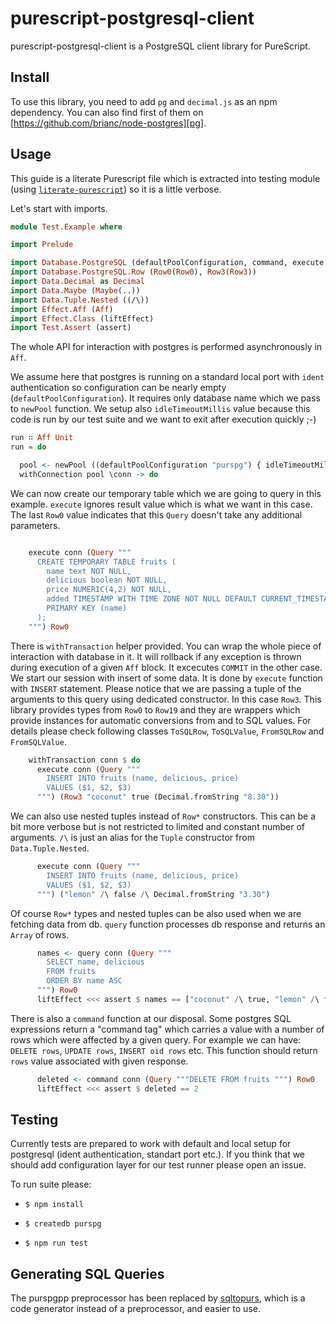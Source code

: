 # purescript-postgresql-client

purescript-postgresql-client is a PostgreSQL client library for PureScript.

## Install

To use this library, you need to add `pg` and `decimal.js` as an npm dependency. You can also
find first of them on [https://github.com/brianc/node-postgres][pg].

## Usage

This guide is a literate Purescript file which is extracted into testing module (using [`literate-purescript`](https://github.com/Thimoteus/literate-purescript)) so it is a little verbose.

Let's start with imports.

```purescript
module Test.Example where

import Prelude

import Database.PostgreSQL (defaultPoolConfiguration, command, execute, newPool, query, Query(Query), withConnection, withTransaction)
import Database.PostgreSQL.Row (Row0(Row0), Row3(Row3))
import Data.Decimal as Decimal
import Data.Maybe (Maybe(..))
import Data.Tuple.Nested ((/\))
import Effect.Aff (Aff)
import Effect.Class (liftEffect)
import Test.Assert (assert)
```

The whole API for interaction with postgres is performed asynchronously in `Aff`.

We assume here that postgres is running on a standard local port
with `ident` authentication so configuration can be nearly empty (`defaultPoolConfiguration`).
It requires only database name which we pass to `newPool` function.
We setup also `idleTimeoutMillis` value because this code
is run by our test suite and we want to exit after execution quickly ;-)


```purescript
run ∷ Aff Unit
run = do

  pool <- newPool ((defaultPoolConfiguration "purspg") { idleTimeoutMillis = Just 1000 })
  withConnection pool \conn -> do
```

We can now create our temporary table which we are going to query in this example.
`execute` ignores result value which is what we want in this case.
The last `Row0` value indicates that this `Query` doesn't take any additional parameters.

```purescript

    execute conn (Query """
      CREATE TEMPORARY TABLE fruits (
        name text NOT NULL,
        delicious boolean NOT NULL,
        price NUMERIC(4,2) NOT NULL,
        added TIMESTAMP WITH TIME ZONE NOT NULL DEFAULT CURRENT_TIMESTAMP,
        PRIMARY KEY (name)
      );
    """) Row0
```

There is `withTransaction` helper provided. You can wrap the whole
piece of interaction with database in it. It will rollback if any exception
is thrown during execution of a given `Aff` block. It excecutes `COMMIT`
in the other case.
We start our session with insert of some data. It is done by `execute`
function with `INSERT` statement.
Please notice that we are passing a tuple of the arguments to this query
using dedicated constructor. In this case `Row3`.  This library provides types
from `Row0` to `Row19` and they are wrappers which provide instances for
automatic conversions from and to SQL values.
For details please check following classes `ToSQLRow`, `ToSQLValue`,
`FromSQLRow` and `FromSQLValue`.

```purescript
    withTransaction conn $ do
      execute conn (Query """
        INSERT INTO fruits (name, delicious, price)
        VALUES ($1, $2, $3)
      """) (Row3 "coconut" true (Decimal.fromString "8.30"))
```

We can also use nested tuples instead of `Row*` constructors. This can be a bit more
verbose but is not restricted to limited and constant number of arguments.
`/\` is just an alias for the `Tuple` constructor from `Data.Tuple.Nested`.

```purescript
      execute conn (Query """
        INSERT INTO fruits (name, delicious, price)
        VALUES ($1, $2, $3)
      """) ("lemon" /\ false /\ Decimal.fromString "3.30")
```

Of course `Row*` types and nested tuples can be also used when we are fetching
data from db.
`query` function processes db response and returns an `Array` of rows.

```purescript
      names <- query conn (Query """
        SELECT name, delicious
        FROM fruits
        ORDER BY name ASC
      """) Row0
      liftEffect <<< assert $ names == ["coconut" /\ true, "lemon" /\ false]
```

There is also a `command` function at our disposal.
Some postgres SQL expressions return a "command tag" which carries
a value with a number of rows which were affected by a given query.
For example we can have: `DELETE rows`, `UPDATE rows`, `INSERT oid rows` etc.
This function should return `rows` value associated with given response.

```purescript
      deleted <- command conn (Query """DELETE FROM fruits """) Row0
      liftEffect <<< assert $ deleted == 2
```

## Testing

Currently tests are prepared to work with default and local setup for postgresql (ident authentication, standart port etc.).
If you think that we should add configuration layer for our test runner please open an issue.

To run suite please:

  * `$ npm install`

  * `$ createdb purspg`

  * `$ npm run test`


## Generating SQL Queries

The purspgpp preprocessor has been replaced by [sqltopurs], which is a code
generator instead of a preprocessor, and easier to use.

[sqltopurs]: https://github.com/rightfold/sqltopurs


